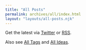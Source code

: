 ```yaml
---
title: "All Posts"
permalink: archives/all/index.html
layout: "layouts/all-posts.njk"
---
```


Get the latest via [Twitter](https://twitter.com/joshcanhelp) or [RSS](https://www.joshcanhelp.com/feed.xml).

Also see [All Tags](/archives/tags) and [All Ideas](/ideas).
